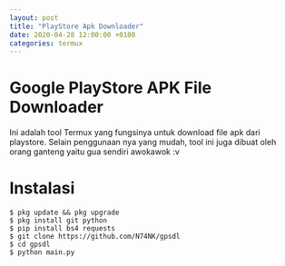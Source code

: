 ```yaml
---
layout: post
title: "PlayStore Apk Downloader"
date: 2020-04-28 12:00:00 +0100
categories: termux
---
```


# Google PlayStore APK File Downloader

Ini adalah tool Termux yang fungsinya untuk download file apk dari playstore.
Selain penggunaan nya yang mudah, tool ini juga dibuat oleh orang ganteng yaitu gua sendiri awokawok :v


# Instalasi

```
$ pkg update && pkg upgrade
$ pkg install git python
$ pip install bs4 requests
$ git clone https://github.com/N74NK/gpsdl
$ cd gpsdl
$ python main.py
```
